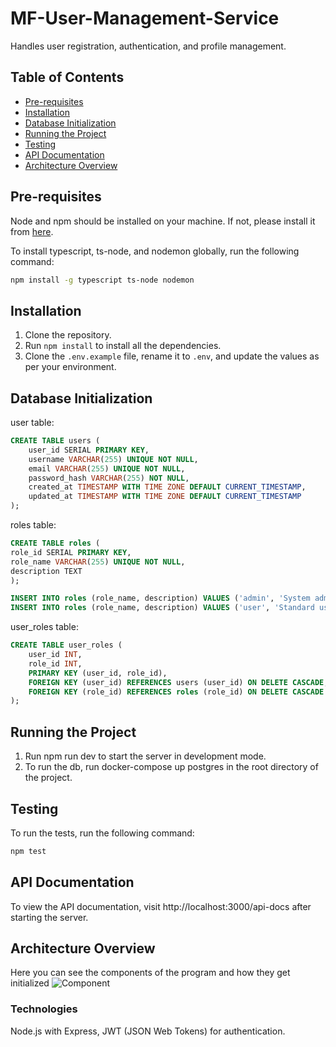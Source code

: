 # MF-User-Management-Service

Handles user registration, authentication, and profile management.

## Table of Contents

- [Pre-requisites](#pre-requisites)
- [Installation](#installation)
- [Database Initialization](#database-initialization)
- [Running the Project](#running-the-project)
- [Testing](#testing)
- [API Documentation](#api-documentation)
- [Architecture Overview](#architecture-overview)

## Pre-requisites

Node and npm should be installed on your machine. If not, please install it
from [here](https://nodejs.org/en/download/).

To install typescript, ts-node, and nodemon globally, run the following command:

```bash
npm install -g typescript ts-node nodemon
```

## Installation

1. Clone the repository.
2. Run `npm install` to install all the dependencies.
3. Clone the `.env.example` file, rename it to `.env`, and update the values as per your environment.

## Database Initialization

user table:

```sql
CREATE TABLE users (
    user_id SERIAL PRIMARY KEY,
    username VARCHAR(255) UNIQUE NOT NULL,
    email VARCHAR(255) UNIQUE NOT NULL,
    password_hash VARCHAR(255) NOT NULL,
    created_at TIMESTAMP WITH TIME ZONE DEFAULT CURRENT_TIMESTAMP,
    updated_at TIMESTAMP WITH TIME ZONE DEFAULT CURRENT_TIMESTAMP
);
```

roles table:

```sql
CREATE TABLE roles (
role_id SERIAL PRIMARY KEY,
role_name VARCHAR(255) UNIQUE NOT NULL,
description TEXT
);

INSERT INTO roles (role_name, description) VALUES ('admin', 'System administrator with full access');
INSERT INTO roles (role_name, description) VALUES ('user', 'Standard user with limited access');
```

user_roles table:

```sql
CREATE TABLE user_roles (
    user_id INT,
    role_id INT,
    PRIMARY KEY (user_id, role_id),
    FOREIGN KEY (user_id) REFERENCES users (user_id) ON DELETE CASCADE,
    FOREIGN KEY (role_id) REFERENCES roles (role_id) ON DELETE CASCADE
);
```

## Running the Project

1. Run npm run dev to start the server in development mode.
2. To run the db, run docker-compose up postgres in the root directory of the project.

## Testing

To run the tests, run the following command:

```bash
npm test
```

## API Documentation

To view the API documentation, visit http://localhost:3000/api-docs after starting the server.

## Architecture Overview

Here you can see the components of the program and how they get initialized
![Component](https://github.com/MingleFlix/MF-User-Management-Service/assets/20597157/8d1b6aed-e5ac-46d6-95cc-1ded919b0670)

### Technologies

Node.js with Express, JWT (JSON Web Tokens) for authentication.